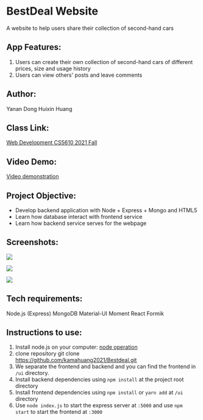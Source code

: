 # BestDeal Website
A website to help users share their collection of second-hand cars

## App Features:
1. Users can create their own collection of second-hand cars
   of different prices, size and usage history
2. Users can view others' posts and leave comments

## Author:
Yanan Dong
Huixin Huang

## Class Link:
[Web Development CS5610 2021 Fall](https://johnguerra.co/classes/webDevelopment_fall_2021/)

## Video Demo:
[Video demonstration](https://www.youtube.com/watch?v=qf_M64YUM14&t=2s)

## Project Objective:
- Develop backend application with Node + Express + Mongo and HTML5
- Learn how database interact with frontend service
- Learn how backend service serves for the webpage

## Screenshots:
![](img/1.jpeg)

![](img/2.jpeg)

![](img/3.jpeg)

## Tech requirements:
Node.js (Express)
MongoDB
Material-UI
Moment
React
Formik

## Instructions to use:
1. Install node.js on your computer: [node operation](https://nodejs.org/en/download/)
2. clone repository git clone https://github.com/kamahuang2021/Bestdeal.git
3. We separate the frontend and backend and you can find the frontend in `/ui` directory.   
4. Install backend dependencies using `npm install` at the project root directory
5. Install frontend dependencies using `npm install` or `yarn add` at `/ui` directory
6. Use `node index.js` to start the express server at `:5000` and use `npm start` to start the frontend at `:3000`
